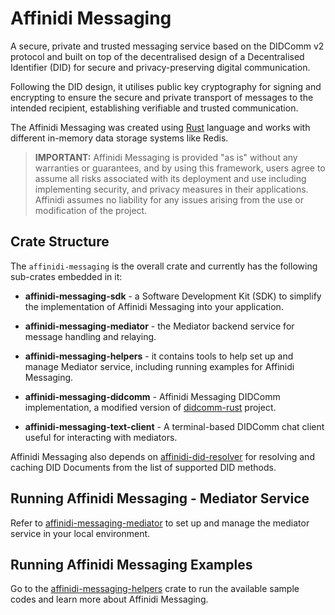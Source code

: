 # Affinidi Messaging

A secure, private and trusted messaging service based on the DIDComm v2 protocol and built on top of the decentralised design of a Decentralised Identifier (DID) for secure and privacy-preserving digital communication.

Following the DID design, it utilises public key cryptography for signing and encrypting to ensure the secure and private transport of messages to the intended recipient, establishing verifiable and trusted communication.

The Affinidi Messaging was created using [Rust](https://www.rust-lang.org/) language and works with different in-memory data storage systems like Redis.

> **IMPORTANT:**
> Affinidi Messaging is provided "as is" without any warranties or guarantees, and by using this framework, users agree to assume all risks associated with its deployment and use including implementing security, and privacy measures in their applications. Affinidi assumes no liability for any issues arising from the use or modification of the project.

## Crate Structure

The `affinidi-messaging` is the overall crate and currently has the following sub-crates embedded in it:

- **affinidi-messaging-sdk** - a Software Development Kit (SDK) to simplify the implementation of Affinidi Messaging into your application.

- **affinidi-messaging-mediator** - the Mediator backend service for message handling and relaying.

- **affinidi-messaging-helpers** - it contains tools to help set up and manage Mediator service, including running examples for Affinidi Messaging.

- **affinidi-messaging-didcomm** - Affinidi Messaging DIDComm implementation, a modified version of [didcomm-rust](https://github.com/sicpa-dlab/didcomm-rust) project.

- **affinidi-messaging-text-client** - A terminal-based DIDComm chat client useful for interacting with mediators.

Affinidi Messaging also depends on [affinidi-did-resolver](../affinidi-did-resolver/) for resolving and caching DID Documents from the list of supported DID methods.

## Running Affinidi Messaging - Mediator Service

Refer to [affinidi-messaging-mediator](./affinidi-messaging-mediator#running-affinidi-messaging-mediator-service) to set up and manage the mediator service in your local environment.

## Running Affinidi Messaging Examples

Go to the [affinidi-messaging-helpers](./affinidi-messaging-helpers/) crate to run the available sample codes and learn more about Affinidi Messaging.
